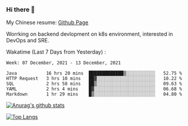 ### Hi there 👋

My Chinese resume: [Github Page](https://spencercjh.github.io/resume/)

Worrking on backend devlopment on k8s environment, interested in DevOps and SRE.

Wakatime (Last 7 Days from Yesterday) :

<!--START_SECTION:waka-->
```text
Week: 07 December, 2021 - 13 December, 2021

Java           16 hrs 20 mins  █████████████▒░░░░░░░░░░░   52.75 % 
HTTP Request   3 hrs 10 mins   ██▓░░░░░░░░░░░░░░░░░░░░░░   10.22 % 
SQL            2 hrs 58 mins   ██▒░░░░░░░░░░░░░░░░░░░░░░   09.63 % 
YAML           2 hrs 4 mins    █▓░░░░░░░░░░░░░░░░░░░░░░░   06.68 % 
Markdown       1 hr 29 mins    █▒░░░░░░░░░░░░░░░░░░░░░░░   04.80 % 
```
<!--END_SECTION:waka-->

[![Anurag's github stats](https://github-readme-stats.vercel.app/api?username=spencercjh&theme=tokyonight&show_icons=true)](https://github.com/anuraghazra/github-readme-stats)

[![Top Langs](https://github-readme-stats.vercel.app/api/top-langs/?username=spencercjh&layout=compact&theme=tokyonight)](https://github.com/anuraghazra/github-readme-stats)

